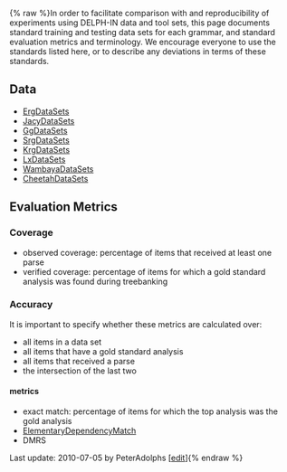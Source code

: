 {% raw %}In order to facilitate comparison with and reproducibility of
experiments using DELPH-IN data and tool sets, this page documents
standard training and testing data sets for each grammar, and standard
evaluation metrics and terminology. We encourage everyone to use the
standards listed here, or to describe any deviations in terms of these
standards.

## Data

- [ErgDataSets](https://blog.inductorsoftware.com/docsproto/missing/ErgDataSets)
- [JacyDataSets](https://blog.inductorsoftware.com/docsproto/missing/JacyDataSets)
- [GgDataSets](https://blog.inductorsoftware.com/docsproto/missing/GgDataSets)
- [SrgDataSets](https://blog.inductorsoftware.com/docsproto/missing/SrgDataSets)
- [KrgDataSets](https://blog.inductorsoftware.com/docsproto/missing/KrgDataSets)
- [LxDataSets](https://blog.inductorsoftware.com/docsproto/missing/LxDataSets)
- [WambayaDataSets](https://blog.inductorsoftware.com/docsproto/missing/WambayaDataSets)
- [CheetahDataSets](https://blog.inductorsoftware.com/docsproto/missing/CheetahDataSets)

## Evaluation Metrics

### Coverage

- observed coverage: percentage of items that received at least one
parse
- verified coverage: percentage of items for which a gold standard
analysis was found during treebanking

### Accuracy

It is important to specify whether these metrics are calculated over:

- all items in a data set
- all items that have a gold standard analysis
- all items that received a parse
- the intersection of the last two

#### metrics

- exact match: percentage of items for which the top analysis was the
gold analysis
- [ElementaryDependencyMatch](https://blog.inductorsoftware.com/docsproto/missing/ElementaryDependencyMatch)
- DMRS

Last update: 2010-07-05 by PeterAdolphs [[edit](https://github.com/delph-in/docs/wiki/ReproducibilityStandards/_edit)]{% endraw %}